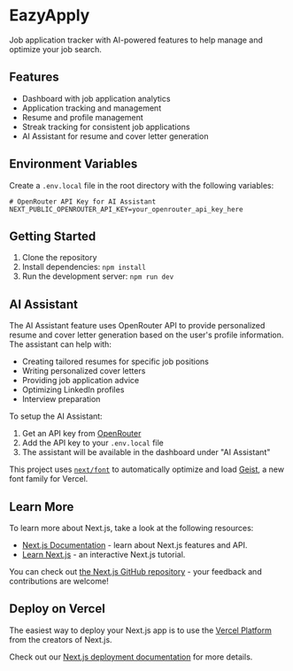# EazyApply

Job application tracker with AI-powered features to help manage and optimize your job search.

## Features

- Dashboard with job application analytics
- Application tracking and management
- Resume and profile management
- Streak tracking for consistent job applications
- AI Assistant for resume and cover letter generation

## Environment Variables

Create a `.env.local` file in the root directory with the following variables:

```
# OpenRouter API Key for AI Assistant
NEXT_PUBLIC_OPENROUTER_API_KEY=your_openrouter_api_key_here
```

## Getting Started

1. Clone the repository
2. Install dependencies: `npm install`
3. Run the development server: `npm run dev`

## AI Assistant

The AI Assistant feature uses OpenRouter API to provide personalized resume and cover letter generation based on the user's profile information. The assistant can help with:

- Creating tailored resumes for specific job positions
- Writing personalized cover letters
- Providing job application advice
- Optimizing LinkedIn profiles
- Interview preparation

To setup the AI Assistant:

1. Get an API key from [OpenRouter](https://openrouter.ai)
2. Add the API key to your `.env.local` file
3. The assistant will be available in the dashboard under "AI Assistant"

This project uses [`next/font`](https://nextjs.org/docs/app/building-your-application/optimizing/fonts) to automatically optimize and load [Geist](https://vercel.com/font), a new font family for Vercel.

## Learn More

To learn more about Next.js, take a look at the following resources:

- [Next.js Documentation](https://nextjs.org/docs) - learn about Next.js features and API.
- [Learn Next.js](https://nextjs.org/learn) - an interactive Next.js tutorial.

You can check out [the Next.js GitHub repository](https://github.com/vercel/next.js) - your feedback and contributions are welcome!

## Deploy on Vercel

The easiest way to deploy your Next.js app is to use the [Vercel Platform](https://vercel.com/new?utm_medium=default-template&filter=next.js&utm_source=create-next-app&utm_campaign=create-next-app-readme) from the creators of Next.js.

Check out our [Next.js deployment documentation](https://nextjs.org/docs/app/building-your-application/deploying) for more details.

